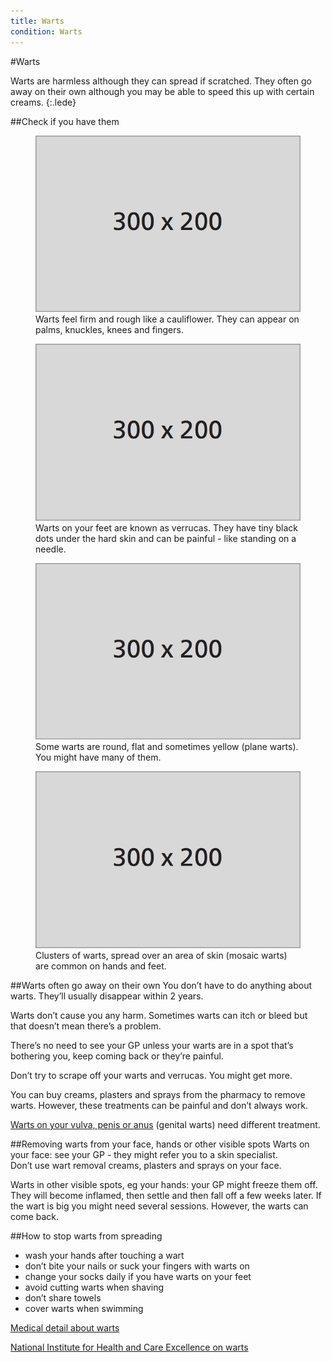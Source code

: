 ```yaml
---
title: Warts
condition: Warts
---
```


#Warts

Warts are harmless although they can spread if scratched. They often go away on
their own although you may be able to speed this up with certain creams.
{:.lede}

##Check if you have them

<div class="condition-images">
  <figure>
    <img src="/public/images/conditions/placeholder.png" alt="Wart" />
    <figcaption>Warts feel firm and rough like a cauliflower. They can appear on palms, knuckles, knees and fingers.</figcaption>
  </figure><!--
  --><figure>
    <img src="/public/images/conditions/placeholder.png" alt="Verruca" />
    <figcaption>Warts on your feet are known as verrucas. They have tiny black dots under the hard skin and can be painful - like standing on a needle.</figcaption>
  </figure><!--
  --><figure>
    <img src="/public/images/conditions/placeholder.png" alt="Plane warts" />
    <figcaption>Some warts are round, flat and sometimes yellow (plane warts). You might have many of them.</figcaption>
  </figure><!--
  --><figure>
    <img src="/public/images/conditions/placeholder.png" alt="Mosaic warts" />
    <figcaption>Clusters of warts, spread over an area of skin (mosaic warts) are common on hands and feet.</figcaption>
  </figure>
</div>

##Warts often go away on their own
You don’t have to do anything about warts. They’ll usually disappear within 2 years.

Warts don’t cause you any harm. Sometimes warts can itch or bleed but that doesn’t mean there’s a problem.

<div class="notice" role="note" aria-label="Information">
  <p>
    There’s no need to see your GP unless your warts are in a spot that’s bothering you, keep coming back or they’re painful.
  </p>
</div>

Don’t try to scrape off your warts and verrucas. You might get more.

You can buy creams, plasters and sprays from the pharmacy to remove warts. However, these treatments can be painful and don’t always work.

[Warts on your vulva, penis or anus](http://www.nhs.uk/Conditions/Genital_warts/Pages/Introduction.aspx) (genital warts) need different treatment.

##Removing warts from your face, hands or other visible spots
Warts on your face: see your GP - they might refer you to a skin specialist.  
Don’t use wart removal creams, plasters and sprays on your face.

Warts in other visible spots, eg your hands: your GP might freeze them off. They will become inflamed, then settle and then fall off a few weeks later. If the wart is big you might need several sessions. However, the warts can come back.

##How to stop warts from spreading

- wash your hands after touching a wart
- don’t bite your nails or suck your fingers with warts on
- change your socks daily if you have warts on your feet
- avoid cutting warts when shaving
- don’t share towels
- cover warts when swimming

[Medical detail about warts](http://www.nhs.uk/Conditions/Warts/Pages/Introduction.aspx)

[National Institute for Health and Care Excellence on warts](http://cks.nice.org.uk/warts-and-verrucae#!background)
